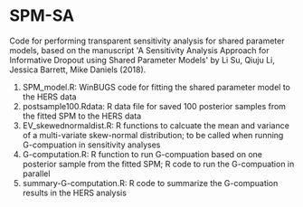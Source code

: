 # SPM-SA
Code for performing  transparent sensitivity analysis for shared parameter models, based on the manuscript 'A Sensitivity Analysis Approach for Informative Dropout using Shared Parameter Models' by Li Su, Qiuju Li, Jessica Barrett, Mike Daniels (2018).

1) SPM_model.R: WinBUGS code for fitting the shared parameter model to the HERS data
2) postsample100.Rdata: R data file for saved 100 posterior samples from the fitted SPM to the HERS data
3) EV_skewednormaldist.R: R functions to calcuate the mean and variance of a multi-variate skew-normal distribution; to be called when running G-compuation in sensitivity analyses
4) G-computation.R: R function to run G-compuation based on one posterior sample from the fitted SPM; R code to run the G-compuation in parallel
5) summary-G-computation.R: R code to summarize the G-compuation results in the HERS analysis
